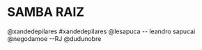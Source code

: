 # SAMBA RAIZ

@xandedepilares  #xandedepilares
@lesapuca -- leandro sapucai
@negodamoe --RJ
@dudunobre

